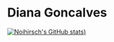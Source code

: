 <h1> Diana Goncalves</h1>

[![Noihirsch's GitHub stats](https://github-readme-stats.vercel.app/api?username=noihirscha&theme=aura_dark&show_icons=true))](https://github.com/noihirsch/github-readme-stats)

<!---
Noihirsch/Noihirsch is a ✨ special ✨ repository because its `README.md` (this file) appears on your GitHub profile.
You can click the Preview link to take a look at your changes.
--->
